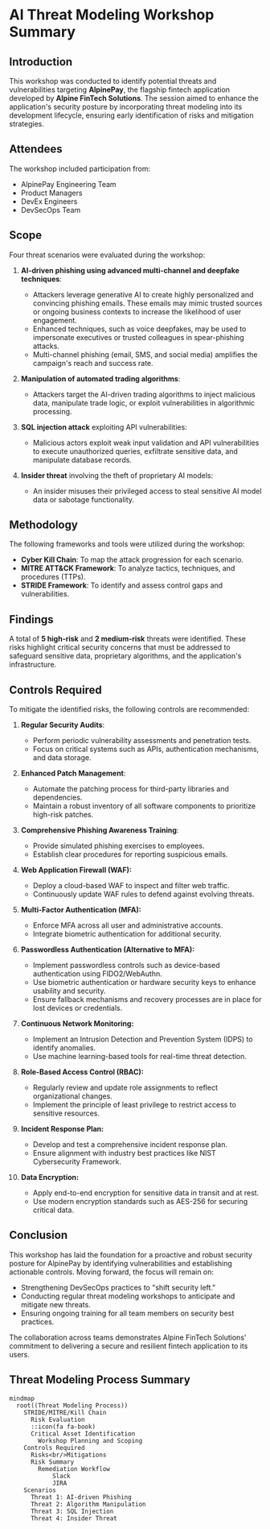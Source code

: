 # AI Threat Modeling Workshop Summary

## **Introduction**
This workshop was conducted to identify potential threats and vulnerabilities targeting **AlpinePay**, the flagship fintech application developed by **Alpine FinTech Solutions**. The session aimed to enhance the application's security posture by incorporating threat modeling into its development lifecycle, ensuring early identification of risks and mitigation strategies.

## **Attendees**
The workshop included participation from:
- AlpinePay Engineering Team
- Product Managers
- DevEx Engineers
- DevSecOps Team

## **Scope**
Four threat scenarios were evaluated during the workshop:

1. **AI-driven phishing using advanced multi-channel and deepfake techniques**:
   - Attackers leverage generative AI to create highly personalized and convincing phishing emails. These emails may mimic trusted sources or ongoing business contexts to increase the likelihood of user engagement.
   - Enhanced techniques, such as voice deepfakes, may be used to impersonate executives or trusted colleagues in spear-phishing attacks.
   - Multi-channel phishing (email, SMS, and social media) amplifies the campaign's reach and success rate.

2. **Manipulation of automated trading algorithms**:
   - Attackers target the AI-driven trading algorithms to inject malicious data, manipulate trade logic, or exploit vulnerabilities in algorithmic processing.

3. **SQL injection attack** exploiting API vulnerabilities:
   - Malicious actors exploit weak input validation and API vulnerabilities to execute unauthorized queries, exfiltrate sensitive data, and manipulate database records.

4. **Insider threat** involving the theft of proprietary AI models:
   - An insider misuses their privileged access to steal sensitive AI model data or sabotage functionality.

## **Methodology**
The following frameworks and tools were utilized during the workshop:
- **Cyber Kill Chain**: To map the attack progression for each scenario.
- **MITRE ATT&CK Framework**: To analyze tactics, techniques, and procedures (TTPs).
- **STRIDE Framework**: To identify and assess control gaps and vulnerabilities.

## **Findings**
A total of **5 high-risk** and **2 medium-risk** threats were identified. These risks highlight critical security concerns that must be addressed to safeguard sensitive data, proprietary algorithms, and the application's infrastructure.

## **Controls Required**
To mitigate the identified risks, the following controls are recommended:

1. **Regular Security Audits**:
   - Perform periodic vulnerability assessments and penetration tests.
   - Focus on critical systems such as APIs, authentication mechanisms, and data storage.

2. **Enhanced Patch Management**:
   - Automate the patching process for third-party libraries and dependencies.
   - Maintain a robust inventory of all software components to prioritize high-risk patches.

3. **Comprehensive Phishing Awareness Training**:
   - Provide simulated phishing exercises to employees.
   - Establish clear procedures for reporting suspicious emails.

4. **Web Application Firewall (WAF):**
   - Deploy a cloud-based WAF to inspect and filter web traffic.
   - Continuously update WAF rules to defend against evolving threats.

5. **Multi-Factor Authentication (MFA):**
   - Enforce MFA across all user and administrative accounts.
   - Integrate biometric authentication for additional security.

6. **Passwordless Authentication (Alternative to MFA):**
   - Implement passwordless controls such as device-based authentication using FIDO2/WebAuthn.
   - Use biometric authentication or hardware security keys to enhance usability and security.
   - Ensure fallback mechanisms and recovery processes are in place for lost devices or credentials.

7. **Continuous Network Monitoring:**
   - Implement an Intrusion Detection and Prevention System (IDPS) to identify anomalies.
   - Use machine learning-based tools for real-time threat detection.

8. **Role-Based Access Control (RBAC):**
   - Regularly review and update role assignments to reflect organizational changes.
   - Implement the principle of least privilege to restrict access to sensitive resources.

9. **Incident Response Plan:**
   - Develop and test a comprehensive incident response plan.
   - Ensure alignment with industry best practices like NIST Cybersecurity Framework.

10. **Data Encryption:**
    - Apply end-to-end encryption for sensitive data in transit and at rest.
    - Use modern encryption standards such as AES-256 for securing critical data.

## **Conclusion**
This workshop has laid the foundation for a proactive and robust security posture for AlpinePay by identifying vulnerabilities and establishing actionable controls. Moving forward, the focus will remain on:
- Strengthening DevSecOps practices to "shift security left."
- Conducting regular threat modeling workshops to anticipate and mitigate new threats.
- Ensuring ongoing training for all team members on security best practices.

The collaboration across teams demonstrates Alpine FinTech Solutions' commitment to delivering a secure and resilient fintech application to its users.

## **Threat Modeling Process Summary**
```mermaid
mindmap
  root((Threat Modeling Process))
    STRIDE/MITRE/Kill Chain
      Risk Evaluation
      ::icon(fa fa-book)
      Critical Asset Identification
        Workshop Planning and Scoping
    Controls Required
      Risks<br/>Mitigations
      Risk Summary
        Remediation Workflow
            Slack
            JIRA
    Scenarios
      Threat 1: AI-driven Phishing
      Threat 2: Algorithm Manipulation
      Threat 3: SQL Injection
      Threat 4: Insider Threat

